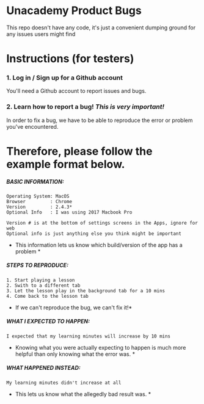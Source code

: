 Unacademy Product Bugs
==========

This repo doesn't have any code, it's just a convenient dumping ground for any issues users might find

# Instructions (for testers)

### 1. Log in / Sign up for a Github account
You'll need a Github account to report issues and bugs.

### 2. Learn how to report a bug! *This is very important!*

In order to fix a bug, we have to be able to reproduce the error or problem you've encountered.

# Therefore, please follow the example format below.

##### BASIC INFORMATION:
```
Operating System: MacOS
Browser         : Chrome
Version         : 2.4.3*
Optional Info   : I was using 2017 Macbook Pro

Version # is at the bottom of settings screens in the Apps, ignore for web
Optional info is just anything else you think might be important
```

* This information lets us know which build/version of the app has a problem *

##### STEPS TO REPRODUCE:
```
1. Start playing a lesson
2. Swith to a different tab
3. Let the lesson play in the background tab for a 10 mins
4. Come back to the lesson tab
```

* If we can't reproduce the bug, we can't fix it!*

##### WHAT I EXPECTED TO HAPPEN:
```
I expected that my learning minutes will increase by 10 mins
```

* Knowing what you were actually expecting to happen is much more helpful than only knowing what the error was. *

##### WHAT HAPPENED INSTEAD:
```
My learning minutes didn't increase at all
```

* This lets us know what the allegedly bad result was. *
